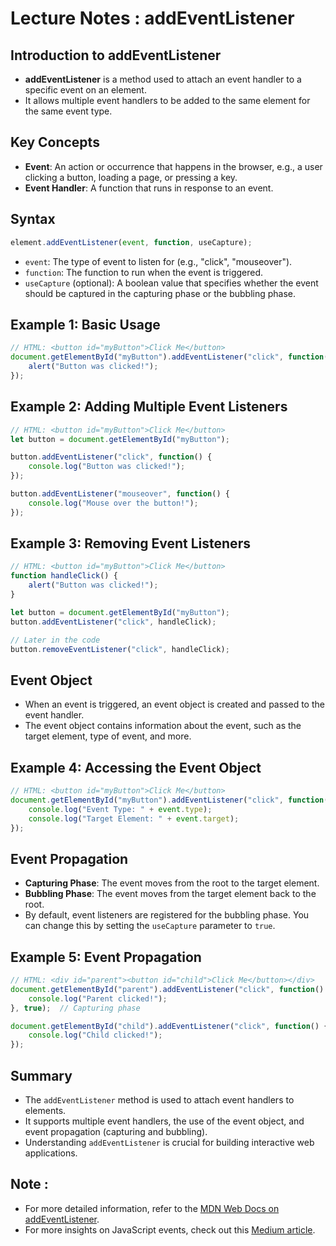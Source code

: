 # Lecture Notes : addEventListener

## Introduction to addEventListener
- **addEventListener** is a method used to attach an event handler to a specific event on an element.
- It allows multiple event handlers to be added to the same element for the same event type.

## Key Concepts
- **Event**: An action or occurrence that happens in the browser, e.g., a user clicking a button, loading a page, or pressing a key.
- **Event Handler**: A function that runs in response to an event.

## Syntax
```javascript
element.addEventListener(event, function, useCapture);
```
- `event`: The type of event to listen for (e.g., "click", "mouseover").
- `function`: The function to run when the event is triggered.
- `useCapture` (optional): A boolean value that specifies whether the event should be captured in the capturing phase or the bubbling phase.

## Example 1: Basic Usage
```javascript
// HTML: <button id="myButton">Click Me</button>
document.getElementById("myButton").addEventListener("click", function() {
    alert("Button was clicked!");
});
```

## Example 2: Adding Multiple Event Listeners
```javascript
// HTML: <button id="myButton">Click Me</button>
let button = document.getElementById("myButton");

button.addEventListener("click", function() {
    console.log("Button was clicked!");
});

button.addEventListener("mouseover", function() {
    console.log("Mouse over the button!");
});
```

## Example 3: Removing Event Listeners
```javascript
// HTML: <button id="myButton">Click Me</button>
function handleClick() {
    alert("Button was clicked!");
}

let button = document.getElementById("myButton");
button.addEventListener("click", handleClick);

// Later in the code
button.removeEventListener("click", handleClick);
```

## Event Object
- When an event is triggered, an event object is created and passed to the event handler.
- The event object contains information about the event, such as the target element, type of event, and more.

## Example 4: Accessing the Event Object
```javascript
// HTML: <button id="myButton">Click Me</button>
document.getElementById("myButton").addEventListener("click", function(event) {
    console.log("Event Type: " + event.type);
    console.log("Target Element: " + event.target);
});
```

## Event Propagation
- **Capturing Phase**: The event moves from the root to the target element.
- **Bubbling Phase**: The event moves from the target element back to the root.
- By default, event listeners are registered for the bubbling phase. You can change this by setting the `useCapture` parameter to `true`.

## Example 5: Event Propagation
```javascript
// HTML: <div id="parent"><button id="child">Click Me</button></div>
document.getElementById("parent").addEventListener("click", function() {
    console.log("Parent clicked!");
}, true);  // Capturing phase

document.getElementById("child").addEventListener("click", function() {
    console.log("Child clicked!");
});
```

## Summary
- The `addEventListener` method is used to attach event handlers to elements.
- It supports multiple event handlers, the use of the event object, and event propagation (capturing and bubbling).
- Understanding `addEventListener` is crucial for building interactive web applications.

## Note : 
- For more detailed information, refer to the [MDN Web Docs on addEventListener](https://developer.mozilla.org/en-US/docs/Web/API/EventTarget/addEventListener).
- For more insights on JavaScript events, check out this [Medium article](https://medium.com/@pawan2505/javascript-events-d95fd59b8f62).
